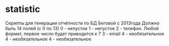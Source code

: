 # statistic
Скрипты для генерации отчётности по БД Беговой с 2013года
Должно быть 14 полей (с 0 по 13)
0 - непустое
1 - непустое
2 - телефон. Любой формат, первое число будет приводится к 7
3 - email
4 - необязательное
4 - необязательное
4 - необязательное
